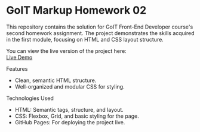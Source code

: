 # GoIT Markup Homework 02

This repository contains the solution for GoIT Front-End Developer course's second homework assignment. The project demonstrates the skills acquired in the first module, focusing on HTML and CSS layout structure.

You can view the live version of the project here:  
[Live Demo](https://komedeva.github.io/goit-markup-hw-02/)

Features

- Clean, semantic HTML structure.
- Well-organized and modular CSS for styling.

Technologies Used

- HTML: Semantic tags, structure, and layout.
- CSS: Flexbox, Grid, and basic styling for the page.
- GitHub Pages: For deploying the project live.
